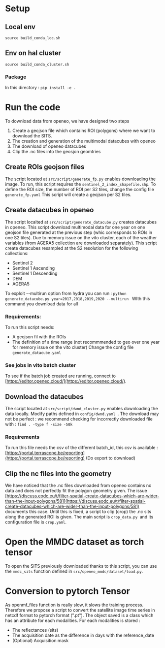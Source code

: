 # Setup

## Local env
`source build_conda_loc.sh`
## Env on hal cluster
`source build_conda_cluster.sh`
### Package
In this directory :
`pip install -e . `

# Run the code
To download data from openeo, we have designed two steps
1. Create a geojson file which contains ROI (polygons) where we want to download the SITS.
2. The creation and generation of the multimodal datacubes with openeo
3. The download of openeo datacubes
4. Clip the .nc files into the geosjon geomtries
## Create ROIs geojson files
The script located at `src/script/generate_fp.py` enables downloading the image.
To run, this script requires the `sentinel_2_index_shapefile.shp`.
To define the ROI size, the number of ROI per S2 tiles, change the config file` generate_fp.yaml`
This script will create a geojson per S2 tiles.

## Create datacubes in openeo
The script localted at `src/script/generate_datacube.py` creates datacubes in openeo. This script download multimodal
data for one year on one geojson file generated at the previous step (whic corresponds to ROIs in one S2 tiles).
Due to memory issue on the vito cluster, each of the weather variables (from AGERA5 collection are downloaded separately).
This script create datacubes resampled at the S2 resolution for the following collections:
- Sentinel 2
- Sentinel 1 Ascending
- Sentinel 1 Descending
- DEM
- AGERA5


To exploit --multirun option from hydra you can run :
`python generate_datacube.py year=2017,2018,2019,2020 --multirun ` WIth this command you download data for all
### Requirements:
To run this script needs:
- A geojson fil with the ROIs
- The definition of a time range (not recommmended to geo over one year for memory issue on the vito cluster)
Change the config file `generate_datacube.yaml`
### See jobs in vito batch cluster
To see if the batch job created are running, connect to [https://editor.openeo.cloud/](https://editor.openeo.cloud/).

## Download the datacubes
The script located at `src/script/dwnd_cluster.py` enables downloading the data locally.
Modify paths defined in `config/dwnd.yaml `.
The download may not be perfect : we recommend checking for incorrectly downloaded file with : `find . -type f -size -50k`

### Requirements
To run this file needs the csv of the different batch_id, this csv is available :
[https://portal.terrascope.be/reporting](https://portal.terrascope.be/reporting)
(Do export to download)

## Clip the nc files into the geometry
We have noticed that the .nc files downloaded from openeo contains no data and does not perfectly
fit the polygon geometry given. The issue [https://discuss.eodc.eu/t/filter-spatial-create-datacubes-which-are-wider-than-the-input-polygons/581](https://discuss.eodc.eu/t/filter-spatial-create-datacubes-which-are-wider-than-the-input-polygons/581)
documents this case. Until this is fixed, a script to clip (crop) the .nc sits along the generated ROI is given.
The main script is `crop_data.py `and its configuration file is `crop.yaml`.

# Open the MMDC dataset as torch tensor
To open the SITS previously downloaded thanks to this script, you can use the `mmdc_sits` function defined in
`src/openeo_mmdc/dataset/load.py`.
# Conversion to pytorch Tensor
As openmf_files function is really slow, it slows the training process. Therefore we propose a script to convert the satellite image time series
in netcdf format to pytorch format (".pt"). The object saved is a class which has an attribute for each modalities.
For each modalities is stored :
- The reflectances (sits)
- The acquisition date as the difference in days with the reference_date
- (Optional) Acquisition mask
